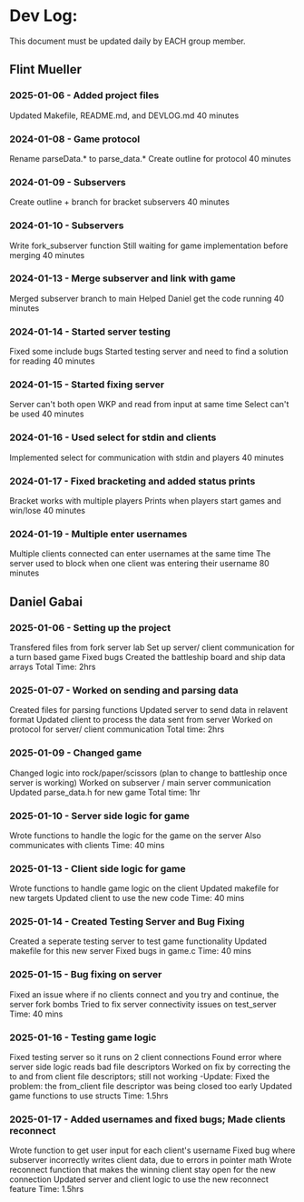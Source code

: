 # Dev Log:

This document must be updated daily by EACH group member.

## Flint Mueller

### 2025-01-06 - Added project files
Updated Makefile, README.md, and DEVLOG.md
40 minutes

### 2024-01-08 - Game protocol
Rename parseData.* to parse_data.*
Create outline for protocol
40 minutes

### 2024-01-09 - Subservers
Create outline + branch for bracket subservers
40 minutes

### 2024-01-10 - Subservers
Write fork_subserver function
Still waiting for game implementation before merging
40 minutes

### 2024-01-13 - Merge subserver and link with game
Merged subserver branch to main
Helped Daniel get the code running
40 minutes

### 2024-01-14 - Started server testing
Fixed some include bugs
Started testing server and need to find a solution for reading
40 minutes

### 2024-01-15 - Started fixing server
Server can't both open WKP and read from input at same time
Select can't be used
40 minutes

### 2024-01-16 - Used select for stdin and clients
Implemented select for communication with stdin and players
40 minutes

### 2024-01-17 - Fixed bracketing and added status prints
Bracket works with multiple players
Prints when players start games and win/lose
40 minutes

### 2024-01-19 - Multiple enter usernames
Multiple clients connected can enter usernames at the same time
The server used to block when one client was entering their username
80 minutes


## Daniel Gabai

### 2025-01-06 - Setting up the project
Transfered files from fork server lab
Set up server/ client communication for a turn based game
Fixed bugs
Created the battleship board and ship data arrays
Total Time: 2hrs

### 2025-01-07 - Worked on sending and parsing data
Created files for parsing functions
Updated server to send data in relavent format
Updated client to process the data sent from server
Worked on protocol for server/ client communication
Total time: 2hrs

### 2025-01-09 - Changed game
Changed logic into rock/paper/scissors (plan to change to battleship once server is working)
Worked on subserver / main server communication
Updated parse_data.h for new game
Total time: 1hr

### 2025-01-10 - Server side logic for game
Wrote functions to handle the logic for the game on the server
Also communicates with clients
Time: 40 mins

### 2025-01-13 - Client side logic for game
Wrote functions to handle game logic on the client
Updated makefile for new targets
Updated client to use the new code
Time: 40 mins

### 2025-01-14 - Created Testing Server and Bug Fixing
Created a seperate testing server to test game functionality
Updated makefile for this new server
Fixed bugs in game.c 
Time: 40 mins

### 2025-01-15 - Bug fixing on server
Fixed an issue where if no clients connect and you try and continue, the server fork bombs
Tried to fix server connectivity issues on test_server
Time: 40 mins

### 2025-01-16 - Testing game logic
Fixed testing server so it runs on 2 client connections
Found error where server side logic reads bad file descriptors
Worked on fix by correcting the to and from client file descriptors; still not working
-Update: Fixed the problem: the from_client file descriptor was being closed too early
Updated game functions to use structs
Time: 1.5hrs

### 2025-01-17 - Added usernames and fixed bugs; Made clients reconnect
Wrote function to get user input for each client's username
Fixed bug where subserver incorrectly writes client data, due to errors in pointer math
Wrote reconnect function that makes the winning client stay open for the new connection
Updated server and client logic to use the new reconnect feature
Time: 1.5hrs

